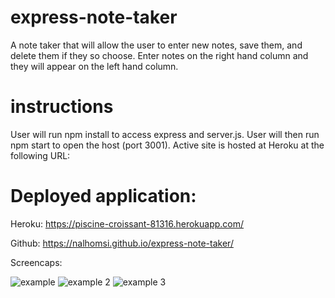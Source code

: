 
# express-note-taker

A note taker that will allow the user to enter new notes, save them, and delete them if they so choose. 
Enter notes on the right hand column and they will appear on the left hand column.

# instructions

User will run npm install to access express and server.js. User will then run npm start to open the host (port 3001). Active site is hosted at Heroku at the following URL:

# Deployed application:

Heroku: https://piscine-croissant-81316.herokuapp.com/

Github: https://nalhomsi.github.io/express-note-taker/

Screencaps:

![example](https://user-images.githubusercontent.com/80538653/125602039-669b8f5c-45d4-4f20-9a4a-2eacd2548da2.jpg)
![example 2](https://user-images.githubusercontent.com/80538653/125602047-6613738b-25ef-412a-85d8-b84eee71b289.jpg)
![example 3](https://user-images.githubusercontent.com/80538653/125603109-73ed0216-a6d4-42de-80ab-1e5f2b633005.jpg)


